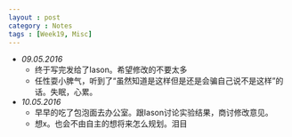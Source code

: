 ```yaml
---
layout : post
category : Notes
tags : [Week19, Misc]
---
```


- *09.05.2016*
    + 终于写完发给了Iason。希望修改的不要太多
    + 任性耍小脾气，听到了“虽然知道是这样但是还是会骗自己说不是这样”的话。失眠，心累。
- *10.05.2016*
    + 早早的吃了包泡面去办公室。跟Iason讨论实验结果，商讨修改意见。
    + 想x。也会不由自主的想将来怎么规划。泪目